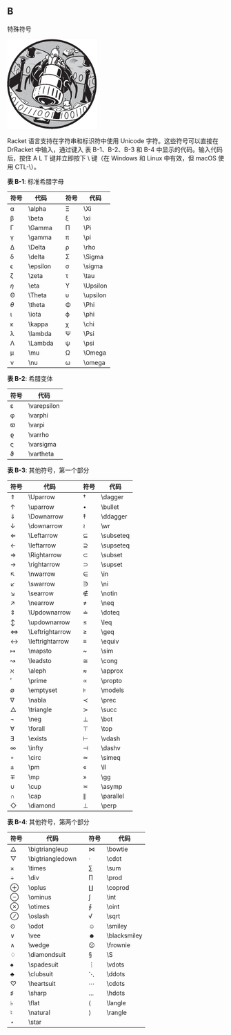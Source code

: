 ## B

特殊符号

![Image](img/common01.jpg)

Racket 语言支持在字符串和标识符中使用 Unicode 字符。这些符号可以直接在 DrRacket 中输入，通过键入 表 B-1、B-2、B-3 和 B-4 中显示的代码。输入代码后，按住 A L T 键并立即按下 \ 键（在 Windows 和 Linux 中有效，但 macOS 使用 CTL-\）。

**表 B-1**: 标准希腊字母

| **符号** | **代码** |  | **符号** | **代码** |
| --- | --- | --- | --- | --- |
| α | \alpha |  | Ξ | \Xi |
| β | \beta |  | ξ | \xi |
| Γ | \Gamma |  | Π | \Pi |
| γ | \gamma |  | π | \pi |
| Δ | \Delta |  | ρ | \rho |
| δ | \delta |  | Σ | \Sigma |
| ϵ | \epsilon |  | σ | \sigma |
| ζ | \zeta |  | τ | \tau |
| *η* | \eta |  | Υ | \Upsilon |
| Θ | \Theta |  | υ | \upsilon |
| *θ* | \theta |  | Φ | \Phi |
| ι | \iota |  | ϕ | \phi |
| κ | \kappa |  | χ | \chi |
| λ | \lambda |  | Ψ | \Psi |
| Λ | \Lambda |  | ψ | \psi |
| μ | \mu |  | Ω | \Omega |
| ν | \nu |  | ω | \omega |

**表 B-2**: 希腊变体

| **符号** | **代码** |
| --- | --- |
| ε | \varepsilon |
| φ | \varphi |
| ϖ | \varpi |
| ϱ | \varrho |
| ς | \varsigma |
| ϑ | \vartheta |

**表 B-3**: 其他符号，第一个部分

| **符号** | **代码** |  | **符号** | **代码** |
| --- | --- | --- | --- | --- |
| ⇑ | \Uparrow |  | † | \dagger |
| ↑ | \uparrow |  | • | \bullet |
| ⇓ | \Downarrow |  | ‡ | \ddagger |
| ↓ | \downarrow |  | ≀ | \wr |
| ⇐ | \Leftarrow |  | ⊆ | \subseteq |
| ← | \leftarrow |  | ⊇ | \supseteq |
| ⇒ | \Rightarrow |  | ⊂ | \subset |
| → | \rightarrow |  | ⊃ | \supset |
| ↖ | \nwarrow |  | ∈ | \in |
| ↙ | \swarrow |  | ∋ | \ni |
| ↘ | \searrow |  | ∉ | \notin |
| ↗ | \nearrow |  | ≠ | \neq |
| ⇕ | \Updownarrow |  | ≐ | \doteq |
| ↕ | \updownarrow |  | ≤ | \leq |
| ⇔ | \Leftrightarrow |  | ≥ | \geq |
| ↔ | \leftrightarrow |  | ≡ | \equiv |
| ↦ | \mapsto |  | ~ | \sim |
| ↝ | \leadsto |  | ≅ | \cong |
| ℵ | \aleph |  | ≈ | \approx |
| ′ | \prime |  | ∝ | \propto |
| ∅ | \emptyset |  | ⊧ | \models |
| ∇ | \nabla |  | ≺ | \prec |
| △ | \triangle |  | ≻ | \succ |
| ¬ | \neg |  | ⊥ | \bot |
| ∀ | \forall |  | ⊤ | \top |
| ∃ | \exists |  | ⊢ | \vdash |
| ∞ | \infty |  | ⊣ | \dashv |
| ∘ | \circ |  | ≃ | \simeq |
| ± | \pm |  | « | \ll |
| ∓ | \mp |  | » | \gg |
| ∪ | \cup |  | ≍ | \asymp |
| ∩ | \cap |  | ∥ | \parallel |
| ◇ | \diamond |  | ⊥ | \perp |

**表 B-4**: 其他符号，第两个部分

| 符号 | 代码 |  | 符号 | 代码 |
| --- | --- | --- | --- | --- |
| △ | \bigtriangleup |  | ⋈ | \bowtie |
| ▽ | \bigtriangledown |  | ⋅ | \cdot |
| × | \times |  | ∑ | \sum |
| ÷ | \div |  | ∏ | \prod |
| ⊕ | \oplus |  | ∐ | \coprod |
| ⊖ | \ominus |  | ∫ | \int |
| ⊗ | \otimes |  | ∮ | \oint |
| ⊘ | \oslash |  | √ | \sqrt |
| ⊙ | \odot |  | ☺ | \smiley |
| ∨ | \vee |  | ☻ | \blacksmiley |
| ∧ | \wedge |  | ☹ | \frownie |
| ♢ | \diamondsuit |  | § | \S |
| ♠ | \spadesuit |  | ⋮ | \vdots |
| ♣ | \clubsuit |  | ⋱ | \ddots |
| ♡ | \heartsuit |  | ⋯ | \cdots |
| ♯ | \sharp |  | … | \hdots |
| ♭ | \flat |  | ⟨ | \langle |
| ♮ | \natural |  | ⟩ | \rangle |
| ⋆ | \star |  |  |  |
